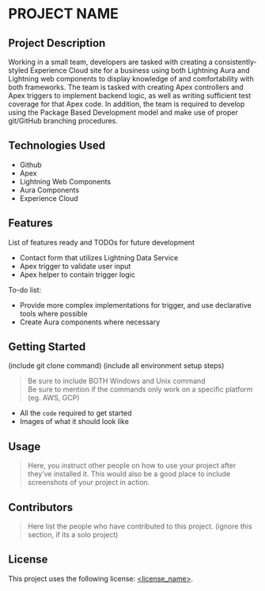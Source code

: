 # PROJECT NAME

## Project Description

Working in a small team, developers are tasked with creating a consistently-styled Experience Cloud site for a business using both Lightning Aura and Lightning web components to display knowledge of and comfortability with both frameworks. The team is tasked with creating Apex controllers and Apex triggers to implement backend logic, as well as writing sufficient test coverage for that Apex code. In addition, the team is required to develop using the Package Based Development model and make use of proper git/GitHub branching procedures.

## Technologies Used

* Github
* Apex
* Lightning Web Components
* Aura Components
* Experience Cloud

## Features

List of features ready and TODOs for future development
* Contact form that utilizes Lightning Data Service
* Apex trigger to validate user input
* Apex helper to contain trigger logic

To-do list:
* Provide more complex implementations for trigger, and use declarative tools where possible
* Create Aura components where necessary 

## Getting Started
   
(include git clone command)
(include all environment setup steps)

> Be sure to include BOTH Windows and Unix command  
> Be sure to mention if the commands only work on a specific platform (eg. AWS, GCP)

- All the `code` required to get started
- Images of what it should look like

## Usage

> Here, you instruct other people on how to use your project after they’ve installed it. This would also be a good place to include screenshots of your project in action.

## Contributors

> Here list the people who have contributed to this project. (ignore this section, if its a solo project)

## License

This project uses the following license: [<license_name>](<link>).

